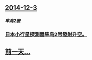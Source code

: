 ## [2014-12-3](/zh/news/2014/12/3/index.md)

##### 隼鳥2號
### [日本小行星探測器隼鸟2号發射升空。 ](/zh/news/2014/12/3/日本小行星探測器隼鸟2号發射升空.md)
## [前一天...](/zh/news/2014/12/1/index.md)

